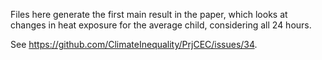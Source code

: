 Files here generate the first main result in the paper, which looks at changes in heat exposure for the average child, considering all 24 hours.

See <https://github.com/ClimateInequality/PrjCEC/issues/34>.
